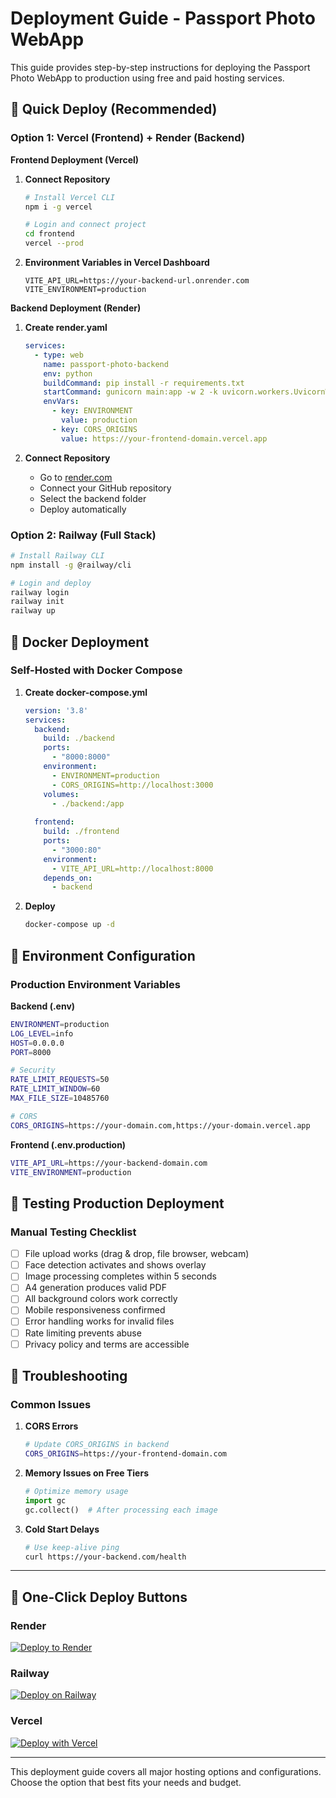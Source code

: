 # Deployment Guide - Passport Photo WebApp

This guide provides step-by-step instructions for deploying the Passport Photo WebApp to production using free and paid hosting services.

## 🚀 Quick Deploy (Recommended)

### Option 1: Vercel (Frontend) + Render (Backend)

**Frontend Deployment (Vercel)**

1. **Connect Repository**
   ```bash
   # Install Vercel CLI
   npm i -g vercel
   
   # Login and connect project
   cd frontend
   vercel --prod
   ```
   
2. **Environment Variables in Vercel Dashboard**
   ```
   VITE_API_URL=https://your-backend-url.onrender.com
   VITE_ENVIRONMENT=production
   ```

**Backend Deployment (Render)**

1. **Create render.yaml**
   ```yaml
   services:
     - type: web
       name: passport-photo-backend
       env: python
       buildCommand: pip install -r requirements.txt
       startCommand: gunicorn main:app -w 2 -k uvicorn.workers.UvicornWorker
       envVars:
         - key: ENVIRONMENT
           value: production
         - key: CORS_ORIGINS
           value: https://your-frontend-domain.vercel.app
   ```

2. **Connect Repository**
   - Go to [render.com](https://render.com)
   - Connect your GitHub repository
   - Select the backend folder
   - Deploy automatically

### Option 2: Railway (Full Stack)

```bash
# Install Railway CLI
npm install -g @railway/cli

# Login and deploy
railway login
railway init
railway up
```

## 🐳 Docker Deployment

### Self-Hosted with Docker Compose

1. **Create docker-compose.yml**
   ```yaml
   version: '3.8'
   services:
     backend:
       build: ./backend
       ports:
         - "8000:8000"
       environment:
         - ENVIRONMENT=production
         - CORS_ORIGINS=http://localhost:3000
       volumes:
         - ./backend:/app
         
     frontend:
       build: ./frontend
       ports:
         - "3000:80"
       environment:
         - VITE_API_URL=http://localhost:8000
       depends_on:
         - backend
   ```

2. **Deploy**
   ```bash
   docker-compose up -d
   ```

## 🔧 Environment Configuration

### Production Environment Variables

**Backend (.env)**
```bash
ENVIRONMENT=production
LOG_LEVEL=info
HOST=0.0.0.0
PORT=8000

# Security
RATE_LIMIT_REQUESTS=50
RATE_LIMIT_WINDOW=60
MAX_FILE_SIZE=10485760

# CORS
CORS_ORIGINS=https://your-domain.com,https://your-domain.vercel.app
```

**Frontend (.env.production)**
```bash
VITE_API_URL=https://your-backend-domain.com
VITE_ENVIRONMENT=production
```

## 🧪 Testing Production Deployment

### Manual Testing Checklist

- [ ] File upload works (drag & drop, file browser, webcam)
- [ ] Face detection activates and shows overlay
- [ ] Image processing completes within 5 seconds
- [ ] A4 generation produces valid PDF
- [ ] All background colors work correctly
- [ ] Mobile responsiveness confirmed
- [ ] Error handling works for invalid files
- [ ] Rate limiting prevents abuse
- [ ] Privacy policy and terms are accessible

## 🚨 Troubleshooting

### Common Issues

1. **CORS Errors**
   ```bash
   # Update CORS_ORIGINS in backend
   CORS_ORIGINS=https://your-frontend-domain.com
   ```

2. **Memory Issues on Free Tiers**
   ```python
   # Optimize memory usage
   import gc
   gc.collect()  # After processing each image
   ```

3. **Cold Start Delays**
   ```bash
   # Use keep-alive ping
   curl https://your-backend.com/health
   ```

---

## 🚀 One-Click Deploy Buttons

### Render
[![Deploy to Render](https://render.com/images/deploy-to-render-button.svg)](https://render.com/deploy)

### Railway
[![Deploy on Railway](https://railway.app/button.svg)](https://railway.app/new/template)

### Vercel
[![Deploy with Vercel](https://vercel.com/button)](https://vercel.com/new/clone)

---

This deployment guide covers all major hosting options and configurations. Choose the option that best fits your needs and budget.